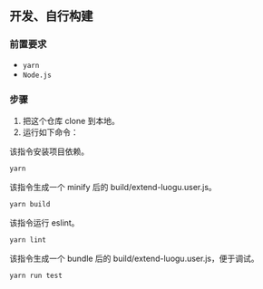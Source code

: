 ## 开发、自行构建

### 前置要求

- `yarn`
- `Node.js`

### 步骤

1. 把这个仓库 clone 到本地。
2. 运行如下命令：

该指令安装项目依赖。

```bash
yarn
```

该指令生成一个 minify 后的 build/extend-luogu.user.js。

```bash
yarn build
```

该指令运行 eslint。

```bash
yarn lint
```

该指令生成一个 bundle 后的 build/extend-luogu.user.js，便于调试。

```bash
yarn run test
```
